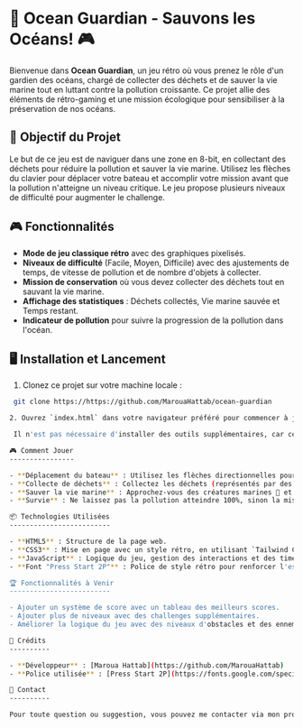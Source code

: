     
🌊 Ocean Guardian - Sauvons les Océans! 🎮  
=========================================

Bienvenue dans **Ocean Guardian**, un jeu rétro où vous prenez le rôle d'un gardien des océans, chargé de collecter des déchets et de sauver la vie marine tout en luttant contre la pollution croissante. Ce projet allie des éléments de rétro-gaming et une mission écologique pour sensibiliser à la préservation de nos océans.

🚀 Objectif du Projet
---------------------

Le but de ce jeu est de naviguer dans une zone en 8-bit, en collectant des déchets pour réduire la pollution et sauver la vie marine. Utilisez les flèches du clavier pour déplacer votre bateau et accomplir votre mission avant que la pollution n'atteigne un niveau critique. Le jeu propose plusieurs niveaux de difficulté pour augmenter le challenge.

🎮 Fonctionnalités
------------------

- **Mode de jeu classique rétro** avec des graphiques pixelisés.
- **Niveaux de difficulté** (Facile, Moyen, Difficile) avec des ajustements de temps, de vitesse de pollution et de nombre d'objets à collecter.
- **Mission de conservation** où vous devez collecter des déchets tout en sauvant la vie marine.
- **Affichage des statistiques** : Déchets collectés, Vie marine sauvée et Temps restant.
- **Indicateur de pollution** pour suivre la progression de la pollution dans l'océan.

🖥️ Installation et Lancement
----------------------------

1. Clonez ce projet sur votre machine locale :
  ```bash
   git clone https://https://github.com/MarouaHattab/ocean-guardian

2. Ouvrez `index.html` dans votre navigateur préféré pour commencer à jouer.

   Il n'est pas nécessaire d'installer des outils supplémentaires, car ce projet utilise **HTML**, **CSS** et **JavaScript** pur, avec un peu de **Tailwind CSS** pour le style.

🎮 Comment Jouer
----------------

- **Déplacement du bateau** : Utilisez les flèches directionnelles pour déplacer votre bateau 🚤.
- **Collecte de déchets** : Collectez les déchets (représentés par des emojis tels que 🗑️ et 🚯) pour réduire la pollution.
- **Sauver la vie marine** : Approchez-vous des créatures marines 🐠 et 🐬 pour les sauver tout en réduisant la pollution.
- **Survie** : Ne laissez pas la pollution atteindre 100%, sinon la mission échouera.

📦 Technologies Utilisées
-------------------------

- **HTML5** : Structure de la page web.
- **CSS3** : Mise en page avec un style rétro, en utilisant `Tailwind CSS` pour la structure responsive et la personnalisation des éléments visuels.
- **JavaScript** : Logique du jeu, gestion des interactions et des timers.
- **Font "Press Start 2P"** : Police de style rétro pour renforcer l'esthétique du jeu.

🏆 Fonctionnalités à Venir
-------------------------

- Ajouter un système de score avec un tableau des meilleurs scores.
- Ajouter plus de niveaux avec des challenges supplémentaires.
- Améliorer la logique du jeu avec des niveaux d'obstacles et des ennemis.

📄 Crédits
----------

- **Développeur** : [Maroua Hattab](https://github.com/MarouaHattab)
- **Police utilisée** : [Press Start 2P](https://fonts.google.com/specimen/Press+Start+2P)

💬 Contact
----------

Pour toute question ou suggestion, vous pouvez me contacter via mon profil GitHub .

